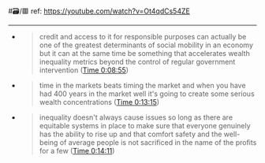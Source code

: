 #🗃/🟥 
ref: 
https://youtube.com/watch?v=Ot4qdCs54ZE

---

- > credit and access to it for responsible purposes can actually be one of the greatest determinants of social mobility in an economy but it can at the same time be something that accelerates wealth inequality metrics beyond the control of regular government intervention ([Time 0:08:55](https://annotate.tv/watch/62f7c5972e63bb0009dddf6d?annotationId=62f7c84985dab30009c270ec))
- > time in the markets beats timing the market and when you have had 400 years in the market well it's going to create some serious wealth concentrations ([Time 0:13:15](https://annotate.tv/watch/62f7c5972e63bb0009dddf6d?annotationId=62f7c93d85dab30009c270ed))
- > inequality doesn't always cause issues so long as there are equitable systems in place to make sure that everyone genuinely has the ability to rise up and that comfort safety and the well-being of average people is not sacrificed in the name of the profits for a few ([Time 0:14:11](https://annotate.tv/watch/62f7c5972e63bb0009dddf6d?annotationId=62f7c98d3709ed000971fbcd))
